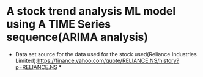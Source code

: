 # A stock trend analysis ML model using A TIME Series sequence(ARIMA analysis) #

* Data set source for the data used for the stock used(Reliance Industries Limited):https://finance.yahoo.com/quote/RELIANCE.NS/history?p=RELIANCE.NS *

